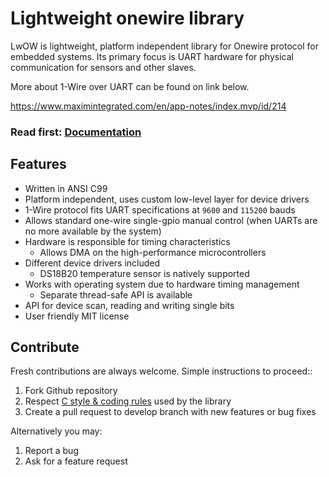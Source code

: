 # Lightweight onewire library

LwOW is lightweight, platform independent library for Onewire protocol for embedded systems.
Its primary focus is UART hardware for physical communication for sensors and other slaves.

More about 1-Wire over UART can be found on link below.

https://www.maximintegrated.com/en/app-notes/index.mvp/id/214

<h3>Read first: <a href="http://docs.majerle.eu/projects/lwow/">Documentation</a></h3>

## Features

* Written in ANSI C99
* Platform independent, uses custom low-level layer for device drivers
* 1-Wire protocol fits UART specifications at ``9600`` and ``115200`` bauds
* Allows standard one-wire single-gpio manual control (when UARTs are no more available by the system)
* Hardware is responsible for timing characteristics
    * Allows DMA on the high-performance microcontrollers
* Different device drivers included
    * DS18B20 temperature sensor is natively supported
* Works with operating system due to hardware timing management
    * Separate thread-safe API is available
* API for device scan, reading and writing single bits
* User friendly MIT license

## Contribute

Fresh contributions are always welcome. Simple instructions to proceed::

1. Fork Github repository
2. Respect [C style & coding rules](https://github.com/MaJerle/c-code-style) used by the library
3. Create a pull request to develop branch with new features or bug fixes

Alternatively you may:

1. Report a bug
2. Ask for a feature request
